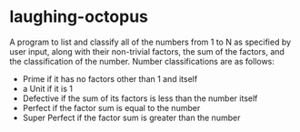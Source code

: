 # laughing-octopus

A program to list and classify all of the numbers from 1 to N as specified by user input, along with their non-trivial
factors, the sum of the factors, and the classification of the number. Number classifications are as follows:
- Prime if it has no factors other than 1 and itself
- a Unit if it is 1
- Defective if the sum of its factors is less than the number itself
- Perfect if the factor sum is equal to the number
- Super Perfect if the factor sum is greater than the number
